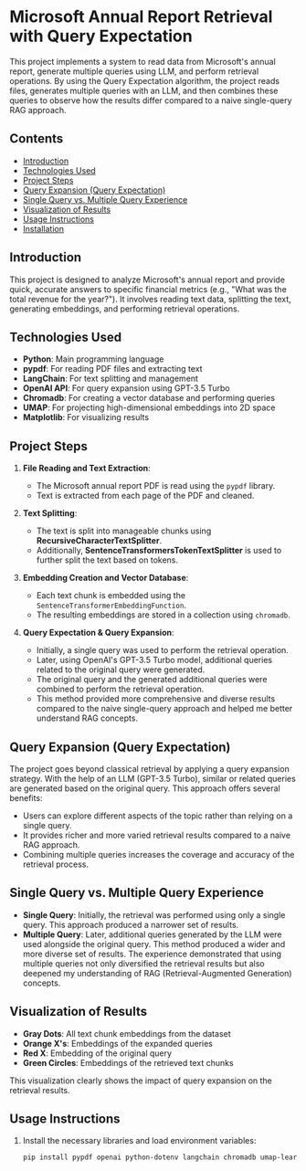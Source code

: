 # Microsoft Annual Report Retrieval with Query Expectation

This project implements a system to read data from Microsoft's annual report, generate multiple queries using LLM, and perform retrieval operations. By using the Query Expectation algorithm, the project reads files, generates multiple queries with an LLM, and then combines these queries to observe how the results differ compared to a naive single-query RAG approach.

## Contents

- [Introduction](#introduction)
- [Technologies Used](#technologies-used)
- [Project Steps](#project-steps)
- [Query Expansion (Query Expectation)](#query-expansion-query-expectation)
- [Single Query vs. Multiple Query Experience](#single-query-vs-multiple-query-experience)
- [Visualization of Results](#visualization-of-results)
- [Usage Instructions](#usage-instructions)
- [Installation](#installation)

## Introduction

This project is designed to analyze Microsoft's annual report and provide quick, accurate answers to specific financial metrics (e.g., "What was the total revenue for the year?"). It involves reading text data, splitting the text, generating embeddings, and performing retrieval operations.

## Technologies Used

- **Python**: Main programming language
- **pypdf**: For reading PDF files and extracting text
- **LangChain**: For text splitting and management
- **OpenAI API**: For query expansion using GPT-3.5 Turbo
- **Chromadb**: For creating a vector database and performing queries
- **UMAP**: For projecting high-dimensional embeddings into 2D space
- **Matplotlib**: For visualizing results

## Project Steps

1. **File Reading and Text Extraction**:
   - The Microsoft annual report PDF is read using the `pypdf` library.
   - Text is extracted from each page of the PDF and cleaned.

2. **Text Splitting**:
   - The text is split into manageable chunks using **RecursiveCharacterTextSplitter**.
   - Additionally, **SentenceTransformersTokenTextSplitter** is used to further split the text based on tokens.

3. **Embedding Creation and Vector Database**:
   - Each text chunk is embedded using the `SentenceTransformerEmbeddingFunction`.
   - The resulting embeddings are stored in a collection using `chromadb`.

4. **Query Expectation & Query Expansion**:
   - Initially, a single query was used to perform the retrieval operation.
   - Later, using OpenAI's GPT-3.5 Turbo model, additional queries related to the original query were generated.
   - The original query and the generated additional queries were combined to perform the retrieval operation.
   - This method provided more comprehensive and diverse results compared to the naive single-query approach and helped me better understand RAG concepts.

## Query Expansion (Query Expectation)

The project goes beyond classical retrieval by applying a query expansion strategy. With the help of an LLM (GPT-3.5 Turbo), similar or related queries are generated based on the original query. This approach offers several benefits:
- Users can explore different aspects of the topic rather than relying on a single query.
- It provides richer and more varied retrieval results compared to a naive RAG approach.
- Combining multiple queries increases the coverage and accuracy of the retrieval process.

## Single Query vs. Multiple Query Experience

- **Single Query**: Initially, the retrieval was performed using only a single query. This approach produced a narrower set of results.
- **Multiple Query**: Later, additional queries generated by the LLM were used alongside the original query. This method produced a wider and more diverse set of results. The experience demonstrated that using multiple queries not only diversified the retrieval results but also deepened my understanding of RAG (Retrieval-Augmented Generation) concepts.

## Visualization of Results

- **Gray Dots**: All text chunk embeddings from the dataset
- **Orange X's**: Embeddings of the expanded queries
- **Red X**: Embedding of the original query
- **Green Circles**: Embeddings of the retrieved text chunks

This visualization clearly shows the impact of query expansion on the retrieval results.

## Usage Instructions

1. Install the necessary libraries and load environment variables:
   ```bash
   pip install pypdf openai python-dotenv langchain chromadb umap-learn matplotlib
